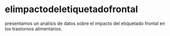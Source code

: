 # elimpactodeletiquetadofrontal
presentamos un análisis de datos sobre el impacto del etiquetado frontal en los trastornos alimentarios. 
